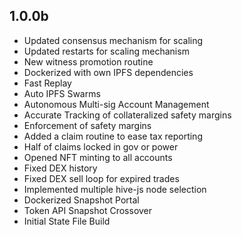 ## 1.0.0b
   * Updated consensus mechanism for scaling
   * Updated restarts for scaling mechanism
   * New witness promotion routine
   * Dockerized with own IPFS dependencies
   * Fast Replay
   * Auto IPFS Swarms
   * Autonomous Multi-sig Account Management
   * Accurate Tracking of collateralized safety margins
   * Enforcement of safety margins
   * Added a claim routine to ease tax reporting
   * Half of claims locked in gov or power
   * Opened NFT minting to all accounts
   * Fixed DEX history
   * Fixed DEX sell loop for expired trades
   * Implemented multiple hive-js node selection
   * Dockerized Snapshot Portal
   * Token API Snapshot Crossover
   * Initial State File Build
